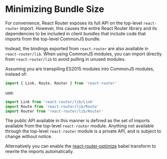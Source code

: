 # Minimizing Bundle Size

For convenience, React Router exposes its full API on the top-level `react-router` import. However, this causes the entire React Router library and its dependencies to be included in client bundles that include code that imports from the top-level CommonJS bundle.

Instead, the bindings exported from `react-router` are also available in `react-router/lib`. When using CommonJS modules, you can import directly from `react-router/lib` to avoid pulling in unused modules.

Assuming you are transpiling ES2015 modules into CommonJS modules, instead of:

```js
import { Link, Route, Router } from 'react-router'
```

use:

```js
import Link from 'react-router/lib/Link'
import Route from 'react-router/lib/Route'
import Router from 'react-router/lib/Router'
```

The public API available in this manner is defined as the set of imports available from the top-level `react-router` module. Anything not available through the top-level `react-router` module is a private API, and is subject to change without notice.

Alternatively you can enable the [react-router-optimize](https://www.npmjs.com/package/babel-plugin-transform-react-router-optimize) babel transform to rewrite the imports automatically.
